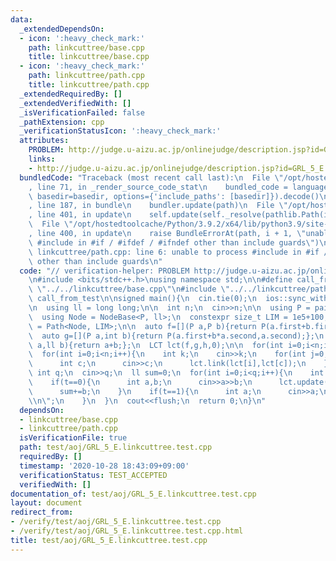 ```yaml
---
data:
  _extendedDependsOn:
  - icon: ':heavy_check_mark:'
    path: linkcuttree/base.cpp
    title: linkcuttree/base.cpp
  - icon: ':heavy_check_mark:'
    path: linkcuttree/path.cpp
    title: linkcuttree/path.cpp
  _extendedRequiredBy: []
  _extendedVerifiedWith: []
  _isVerificationFailed: false
  _pathExtension: cpp
  _verificationStatusIcon: ':heavy_check_mark:'
  attributes:
    PROBLEM: http://judge.u-aizu.ac.jp/onlinejudge/description.jsp?id=GRL_5_E
    links:
    - http://judge.u-aizu.ac.jp/onlinejudge/description.jsp?id=GRL_5_E
  bundledCode: "Traceback (most recent call last):\n  File \"/opt/hostedtoolcache/Python/3.9.2/x64/lib/python3.9/site-packages/onlinejudge_verify/documentation/build.py\"\
    , line 71, in _render_source_code_stat\n    bundled_code = language.bundle(stat.path,\
    \ basedir=basedir, options={'include_paths': [basedir]}).decode()\n  File \"/opt/hostedtoolcache/Python/3.9.2/x64/lib/python3.9/site-packages/onlinejudge_verify/languages/cplusplus.py\"\
    , line 187, in bundle\n    bundler.update(path)\n  File \"/opt/hostedtoolcache/Python/3.9.2/x64/lib/python3.9/site-packages/onlinejudge_verify/languages/cplusplus_bundle.py\"\
    , line 401, in update\n    self.update(self._resolve(pathlib.Path(included), included_from=path))\n\
    \  File \"/opt/hostedtoolcache/Python/3.9.2/x64/lib/python3.9/site-packages/onlinejudge_verify/languages/cplusplus_bundle.py\"\
    , line 400, in update\n    raise BundleErrorAt(path, i + 1, \"unable to process\
    \ #include in #if / #ifdef / #ifndef other than include guards\")\nonlinejudge_verify.languages.cplusplus_bundle.BundleErrorAt:\
    \ linkcuttree/path.cpp: line 6: unable to process #include in #if / #ifdef / #ifndef\
    \ other than include guards\n"
  code: "// verification-helper: PROBLEM http://judge.u-aizu.ac.jp/onlinejudge/description.jsp?id=GRL_5_E\n\
    \n#include <bits/stdc++.h>\nusing namespace std;\n\n#define call_from_test\n#include\
    \ \"../../linkcuttree/base.cpp\"\n#include \"../../linkcuttree/path.cpp\"\n#undef\
    \ call_from_test\n\nsigned main(){\n  cin.tie(0);\n  ios::sync_with_stdio(0);\n\
    \n  using ll = long long;\n\n  int n;\n  cin>>n;\n\n  using P = pair<ll, ll>;\n\
    \  using Node = NodeBase<P, ll>;\n  constexpr size_t LIM = 1e5+100;\n  using LCT\
    \ = Path<Node, LIM>;\n\n  auto f=[](P a,P b){return P(a.first+b.first,a.second+b.second);};\n\
    \  auto g=[](P a,int b){return P(a.first+b*a.second,a.second);};\n  auto h=[](ll\
    \ a,ll b){return a+b;};\n  LCT lct(f,g,h,0);\n\n  for(int i=0;i<n;i++) lct.create(P(0,1));\n\
    \  for(int i=0;i<n;i++){\n    int k;\n    cin>>k;\n    for(int j=0;j<k;j++){\n\
    \      int c;\n      cin>>c;\n      lct.link(lct[i],lct[c]);\n    }\n  }\n\n \
    \ int q;\n  cin>>q;\n  ll sum=0;\n  for(int i=0;i<q;i++){\n    int t;\n    cin>>t;\n\
    \    if(t==0){\n      int a,b;\n      cin>>a>>b;\n      lct.update(lct[a],b);\n\
    \      sum+=b;\n    }\n    if(t==1){\n      int a;\n      cin>>a;\n      cout<<lct.query(lct[a]).first-sum<<\"\
    \\n\";\n    }\n  }\n  cout<<flush;\n  return 0;\n}\n"
  dependsOn:
  - linkcuttree/base.cpp
  - linkcuttree/path.cpp
  isVerificationFile: true
  path: test/aoj/GRL_5_E.linkcuttree.test.cpp
  requiredBy: []
  timestamp: '2020-10-28 18:43:09+09:00'
  verificationStatus: TEST_ACCEPTED
  verifiedWith: []
documentation_of: test/aoj/GRL_5_E.linkcuttree.test.cpp
layout: document
redirect_from:
- /verify/test/aoj/GRL_5_E.linkcuttree.test.cpp
- /verify/test/aoj/GRL_5_E.linkcuttree.test.cpp.html
title: test/aoj/GRL_5_E.linkcuttree.test.cpp
---
```

